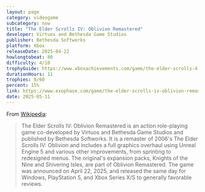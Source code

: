 ```yaml
---
layout: page
category: videogame
subcategory: now
title: "The Elder Scrolls IV: Oblivion Remastered"
developer: Virtuos and Bethesda Game Studios
publisher: Bethesda Softworks
platform: Xbox
releaseDate: 2025-04-22
howlongtobeat: 80
difficulty: 4/10
trophyGuide: https://www.xboxachievements.com/game/the-elder-scrolls-4-oblivion-remastered/guide/
durationHours: 11
trophies: 9/60
percent: 15%
link: https://www.exophase.com/game/the-elder-scrolls-iv-oblivion-remastered-xbox/achievements/#2209141
date: 2025-05-11
---
```


From [Wikipedia](https://en.wikipedia.org/wiki/The_Elder_Scrolls_IV:_Oblivion_Remastered):

> The Elder Scrolls IV: Oblivion Remastered is an action role-playing game co-developed by Virtuos and Bethesda Game Studios and published by Bethesda Softworks. It is a remaster of 2006's The Elder Scrolls IV: Oblivion and includes a full graphics overhaul using Unreal Engine 5 and various other improvements, from sprinting to redesigned menus. The original's expansion packs, Knights of the Nine and Shivering Isles, are part of Oblivion Remastered. The game was announced on April 22, 2025, and released the same day for Windows, PlayStation 5, and Xbox Series X/S to generally favorable reviews.
